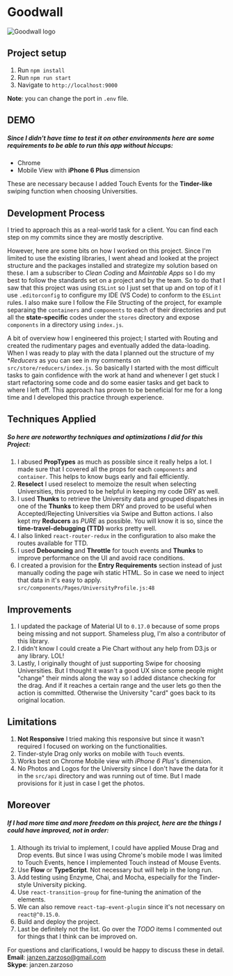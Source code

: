 # Goodwall
![Goodwall logo](https://www.goodwall.org/dist/images/favicons/mstile-70x70.png "Goodwall")

## Project setup
1. Run `npm install`
2. Run `npm run start`
3. Navigate to `http://localhost:9000`

**Note**: you can change the port in `.env` file.

## DEMO
##### Since I didn't have time to test it on other environments here are some requirements to be able to run this app without hiccups:
* Chrome
* Mobile View with **iPhone 6 Plus** dimension

These are necessary because I added Touch Events for the **Tinder-like** swiping function when choosing Universities.

## Development Process
I tried to approach this as a real-world task for a client. You can find each step on my commits since they are mostly descriptive.

However, here are some bits on how I worked on this project. Since I'm limited to use the existing libraries, I went ahead and looked at the project structure and the packages installed and strategize my solution based on these. I am a subscriber to *Clean Coding* and *Maintable Apps* so I do my best to follow the standards set on a project and by the team. So to do that I saw that this project was using `ESLint` so I just set that up and on top of it I use `.editorconfig` to configure my IDE (VS Code) to conform to the `ESLint` rules. I also make sure I follow the File Structing of the project, for example separaing the `containers` and `components` to each of their directories and put all the **state-specific** codes under the `stores` directory and expose `components` in a directory using `index.js`.

A bit of overview how I engineered this project; I started with Routing and created the rudimentary pages and eventually added the data-loading. When I was ready to play with the data I planned out the structure of my **Reducers* as you can see in my comments on `src/store/reducers/index.js`. So basically I started with the most difficult tasks to gain confidence with the work at hand and whenever I get stuck I start refactoring some code and do some easier tasks and get back to where I left off. This approach has proven to be beneficial for me for a long time and I developed this practice through experience.

## Techniques Applied
##### So here are noteworthy techniques and optimizations I did for this Project:
1. I abused **PropTypes** as much as possible since it really helps a lot. I made sure that I covered all the props for each `components` and `container`. This helps to know bugs early and fail efficiently.  
2. **Reselect** I used reselect to memoize the result when selecting Universities, this proved to be helpful in keeping my code DRY as well.  
3. I used **Thunks** to retrieve the University data and grouped dispatches in one of the **Thunks** to keep them DRY and proved to be useful when Accepted/Rejecting Universities via Swipe and Button actions. I also kept my **Reducers** as *PURE* as possible. You will know it is so, since the **time-travel-debugging (TTD)** works pretty well.  
4. I also linked `react-router-redux` in the configuration to also make the routes available for TTD.  
5. I used **Debouncing** and **Throttle** for touch events and **Thunks** to improve performance on the UI and avoid race conditions.  
6. I created a provision for the **Entry Requirements** section instead of just manually coding the page wih static HTML. So in case we need to inject that data in it's easy to apply. `src/components/Pages/UniversityProfile.js:48`  

## Improvements
1. I updated the package of Material UI to `0.17.0` because of some props being missing and not support. Shameless plug, I'm also a contributor of this library.
2. I didn't know I could create a Pie Chart without any help from D3.js or any library. LOL!
3. Lastly, I originally thought of just supporting Swipe for choosing Universities. But I thought it wasn't a good UX since some people might "change" their minds along the way so I added distance checking for the drag. And if it reaches a certain range and the user lets go then the action is committed. Otherwise the University "card" goes back to its original location.

## Limitations
1. **Not Responsive** I tried making this responsive but since it wasn't required I focused on working on the functionalities.
2. Tinder-style Drag only works on mobile with `Touch` events.
3. Works best on Chrome Mobile view with *iPhone 6 Plus*'s dimension.
4. No Photos and Logos for the University since I don't have the data for it in the `src/api` directory and was running out of time. But I made provisions for it just in case I get the photos.

## Moreover
##### If I had more time and more freedom on this project, here are the things I could have improved, not in order:  
1. Although its trivial to implement, I could have applied Mouse Drag and Drop events. But since I was using Chrome's mobile mode I was limited to Touch Events, hence I implemented Touch instead of Mouse Events.  
2. Use **Flow** or **TypeScript**. Not necessary but will help in the long run.  
3. Add testing using Enzyme, Chai, and Mocha, especially for the Tinder-style University picking.  
4. Use `react-transition-group` for fine-tuning the animation of the elements.  
5. We can also remove `react-tap-event-plugin` since it's not necessary on `react@^0.15.0`.  
6. Build and deploy the project.  
7. Last be definitely not the list. Go over the *TODO* items I commented out for things that I think can be improved on.  

For questions and clarifications, I would be happy to discuss these in detail.  
**Email**: janzen.zarzoso@gmail.com  
**Skype**: janzen.zarzoso
